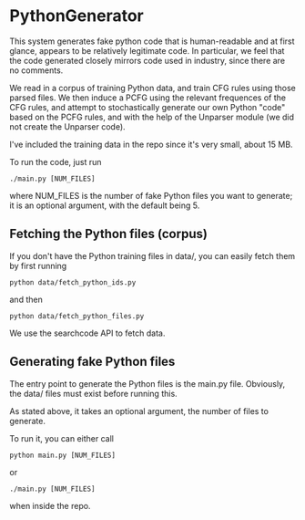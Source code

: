 # PythonGenerator

This system generates fake python code that is human-readable
and at first glance, appears to be relatively legitimate
code. In particular, we feel that the code generated closely
mirrors code used in industry, since there are no comments.

We read in a corpus of training Python data, and train CFG rules
using those parsed files. We then induce a PCFG using the
relevant frequences of the CFG rules, and attempt to stochastically
generate our own Python "code" based on the PCFG rules, and 
with the help of the Unparser module (we did not create
the Unparser code).

I've included the training data in the repo since it's very small,
about 15 MB.

To run the code, just run
```
./main.py [NUM_FILES]
```
where NUM_FILES is the number of fake Python files you want to 
generate; it is an optional argument, with the default being 5.

## Fetching the Python files (corpus)
If you don't have the Python training files in data/, you can
easily fetch them by first running
```
python data/fetch_python_ids.py
```
and then
```
python data/fetch_python_files.py
```

We use the searchcode API to fetch data.

## Generating fake Python files
The entry point to generate the Python files is the main.py file.
Obviously, the data/ files must exist before running this.

As stated above, it takes an optional argument, the number of
files to generate.

To run it, you can either call
```
python main.py [NUM_FILES]
```
or
```
./main.py [NUM_FILES]
```
when inside the repo.
